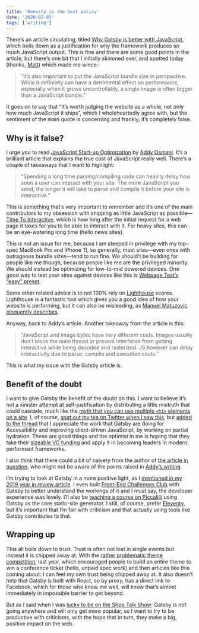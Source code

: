 ```yaml
---
title: 'Honesty is the best policy'
date: '2020-02-05'
tags: ['writing']
---
```


There’s an article circulating, titled [Why Gatsby is better with
JavaScript](https://www.gatsbyjs.org/blog/2020-01-30-why-gatsby-is-better-with-javascript/),
which boils down as a justification for why the framework produces so much JavaScript output. This
is fine and there are some good points in the article, but there’s one bit that I
initially skimmed over, and spotted today (thanks,
[Matt](https://twitter.com/stowball/status/1224791020220510208)) which made me
wince:

> “It’s also important to put the JavaScript bundle size in perspective. While
> it definitely can have a detrimental effect on performance, especially when it
> grows uncontrollably, a single image is often bigger than a JavaScript
> bundle.”

It goes on to say that “It’s worth judging the website as a whole, not only how
much JavaScript it ships”, which I wholeheartedly agree with, but the sentiment
of the main quote is concerning and frankly, it’s completely false.

## Why is it false?

I urge you to read [JavaScript Start-up
Optimization](https://developers.google.com/web/fundamentals/performance/optimizing-content-efficiency/javascript-startup-optimization)
by [Addy Osmani](https://addyosmani.com/). It’s a brilliant article that
explains the true cost of JavaScript really well. There’s a couple of takeaways
that I want to highlight:

> “Spending a long time parsing/compiling code can heavily delay how soon a user
> can interact with your site. The more JavaScript you send, the longer it will
> take to parse and compile it before your site is interactive.”

This is something that’s very important to remember and it’s one of the main
contributors to my obsession with shipping as little JavaScript as possible—
[Time To Interactive](https://web.dev/interactive/), which is how long after the
initial request for a web page it takes for you to be able to interact with it.
For heavy sites, this can be an eye-watering long time (hello news sites).

This is not an issue for me, because I am steeped in privilege with my top-spec
MacBook Pro and iPhone 11, so generally, most sites—even ones with outrageous
bundle sizes—tend to run fine. We should’t be building for people like me
though, because people like me are the privileged minority. We should instead be
optimizing for low-to-mid powered devices. One good way to test your
sites against devices like this is [Webpage Test’s “easy”
preset](https://webpagetest.org/easy).

Some other related advice is to not 100% rely on
[Lighthouse](https://developers.google.com/web/tools/lighthouse) scores. Lighthouse
is a fantastic tool which gives you a good idea of how your website is
performing, but it can also be misleading, as [Manuel Matuzovic eloquently
describes](https://www.matuzo.at/blog/building-the-most-inaccessible-site-possible-with-a-perfect-lighthouse-score/).

Anyway, back to Addy’s article. Another takeaway from the article is this:

> “JavaScript and image bytes have very different costs. Images usually don’t
> block the main thread or prevent interfaces from getting interactive while
> being decoded and rasterized. JS however can delay interactivity due to parse,
> compile and execution costs.”

This is what my issue with the Gatsby article is.

## Benefit of the doubt

I want to give Gatsby the benefit of the doubt on this. I want to believe it’s
not a sinister attempt at self-justification by distributing a little mistruth
that could cascade, much like the [myth that you can use multiple `<h1>`
elements on a site](https://github.com/w3c/html/pull/331). I, of course, [spat
out my tea on Twitter when I saw
this](https://twitter.com/hankchizljaw/status/1224972729373405185), but [added
to the thread](https://twitter.com/hankchizljaw/status/1224976031163076610) that
I appreciate the work that Gatsby are doing for Accessibility and improving
client-driven JavaScript, by working on partial hydration. These are good things
and the optimist in me is hoping that they take their [sizeable VC
funding](https://www.crunchbase.com/organization/gatsby-e828#section-overview) and
apply it in becoming leaders in modern, performant frameworks.

I also think that there could a bit of naivety from the author of [the article in
question](https://www.gatsbyjs.org/blog/2020-01-30-why-gatsby-is-better-with-javascript/), who
might not be aware of the points raised in [Addy’s writing](https://developers.google.com/web/fundamentals/performance/optimizing-content-efficiency/javascript-startup-optimization).

I’m trying to look at Gatsby in a more positive light, as I [mentioned in my
2019 year in review
article](https://hankchizljaw.com/wrote/2019:-a-year-in-review/#heading-time-to-embrace-react-and-gatsby).
I even built [Front-End Challenges Club](https://front-end-challenges.club/)
with Gatsby to better understand the workings of it and I must say, the
developer experience was lovely. I’ll also be [teaching a course on
Piccalilli](https://piccalil.li/course/lets-build-a-landing-page/) using Gatsby
as the core static-site generator. I still, of course, prefer
[Eleventy](//11ty.dev), but
it’s important that I’m fair with criticism and that actually using tools like Gatsby
contributes to that.

## Wrapping up

This all boils down to trust. Trust is often not lost in single events but
instead it is chipped away at. With the [rather problematic theme
competition](https://themejam.gatsbyjs.org/), last year, which encouraged people
to build an entire theme to win a conference ticket (hello, unpaid spec work)
and then articles like this coming about: I can feel my own trust being chipped
away at. It also doesn’t help that Gatsby is built with React, so by proxy, has a
direct link to Facebook, which for those who know me well, will know that’s
almost immediately in impossible barrier to get beyond.

But as I said when I was [lucky to be on the Shop Talk
Show](https://shoptalkshow.com/episodes/394/): Gatsby is not going anywhere and
will only get more popular, so I want to try to be productive with criticisms,
with the hope that in turn, they make a big, positive impact on the web.
